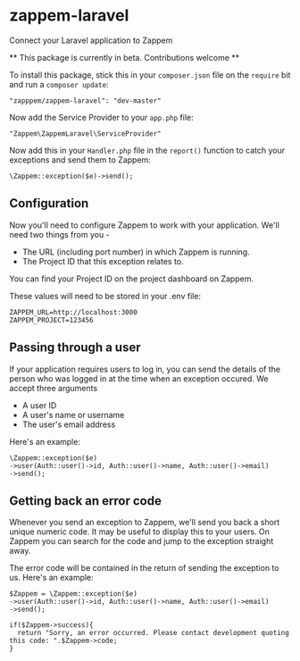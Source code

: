 # zappem-laravel
Connect your Laravel application to Zappem

** This package is currently in beta. Contributions welcome **

To install this package, stick this in your `composer.json` file on the `require` bit and run a `composer update`:

    "zapppem/zappem-laravel": "dev-master"

Now add the Service Provider to your `app.php` file:

    "Zappem\ZappemLaravel\ServiceProvider"

Now add this in your `Handler.php` file in the `report()` function to catch your exceptions and send them to Zappem:

    \Zappem::exception($e)->send();

## Configuration

Now you'll need to configure Zappem to work with your application. We'll need two things from you - 
 * The URL (including port number) in which Zappem is running.
 * The Project ID that this exception relates to.
 
You can find your Project ID on the project dashboard on Zappem.

These values will need to be stored in your .env file:

    ZAPPEM_URL=http://localhost:3000
    ZAPPEM_PROJECT=123456


## Passing through a user

If your application requires users to log in, you can send the details of the person who was logged in at the time when an exception occured. We accept three arguments
 * A user ID
 * A user's name or username
 * The user's email address
 
Here's an example:

    \Zappem::exception($e)
    ->user(Auth::user()->id, Auth::user()->name, Auth::user()->email)
    ->send();
  
## Getting back an error code

Whenever you send an exception to Zappem, we'll send you back a short unique numeric code. It may be useful to display this to your users. On Zappem you can search for the code and jump to the exception straight away.

The error code will be contained in the return of sending the exception to us. Here's an example:

    $Zappem = \Zappem::exception($e)
    ->user(Auth::user()->id, Auth::user()->name, Auth::user()->email)
    ->send();
    
    if($Zappem->success){
      return "Sorry, an error occurred. Please contact development quoting this code: ".$Zappem->code;
    }

  
